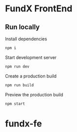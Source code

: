 # FundX FrontEnd

## Run locally

Install dependencies

```bash
npm i 
```

Start development server

```bash
npm run dev
```

Create a production build

```bash
npm run build
```

Preview the production build

```bash
npm start
```
# fundx-fe
